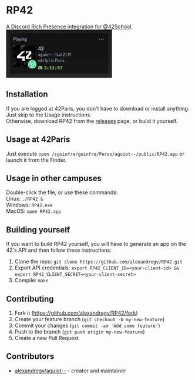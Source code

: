 # RP42

A Discord Rich Presence integration for [@42School](https://github.com/42School).  
![Screenshot](https://raw.githubusercontent.com/alexandregv/RP42/master/screenshot.png)

## Installation
If you are logged at 42Paris, you don't have to download or install anything. Just skip to the Usage instructions.  
Otherwise, download RP42 from the [releases](https://github.com/alexandregv/RP42/releases) page, or build it yourself.  

## Usage at 42Paris
Just execute `open /sgoinfre/goinfre/Perso/aguiot--/public/RP42.app` or launch it from the Finder.  

## Usage in other campuses
Double-click the file, or use these commands:  
Linux: `./RP42 &`  
Windows: `RP42.exe`  
MacOS: `open RP42.app`  

## Building yourself
If you want to build RP42 yourself, you will have to generate an app on the 42's API and then follow these instructions:  
1. Clone the repo: `git clone https://github.com/alexandregv/RP42.git`  
2. Export API credentials: `export RP42_CLIENT_ID=<your-client-id> && export RP42_CLIENT_SECRET=<your-client-secret>`  
3. Compile: `make`  

## Contributing

1. Fork it (<https://github.com/alexandregv/RP42/fork>)  
2. Create your feature branch (`git checkout -b my-new-feature`)  
3. Commit your changes (`git commit -am 'Add some feature'`)  
4. Push to the branch (`git push origin my-new-feature`)  
5. Create a new Pull Request  

## Contributors

- [alexandregv/aguiot--](https://github.com/alexandregv) - creator and maintainer  

